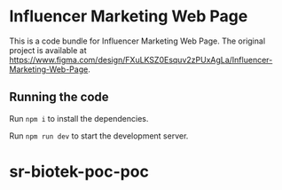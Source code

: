 
  # Influencer Marketing Web Page

  This is a code bundle for Influencer Marketing Web Page. The original project is available at https://www.figma.com/design/FXuLKSZ0Esquv2zPUxAgLa/Influencer-Marketing-Web-Page.

  ## Running the code

  Run `npm i` to install the dependencies.

  Run `npm run dev` to start the development server.
  # sr-biotek-poc-poc
